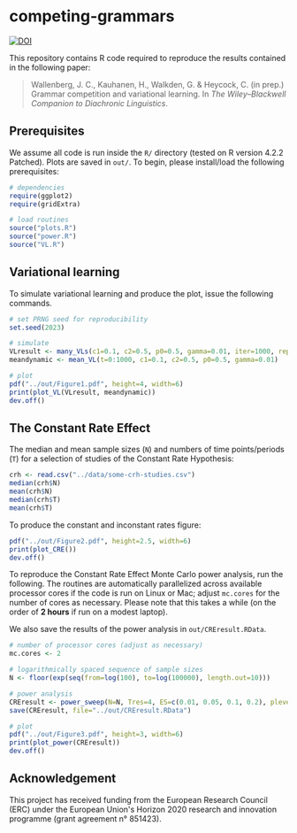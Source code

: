 # competing-grammars

[![DOI](https://zenodo.org/badge/693166610.svg)](https://zenodo.org/badge/latestdoi/693166610)

This repository contains R code required to reproduce the results contained in the following paper:

> Wallenberg, J. C., Kauhanen, H., Walkden, G. & Heycock, C. (in prep.) Grammar competition and variational learning. In *The Wiley–Blackwell Companion to Diachronic Linguistics*.


## Prerequisites

We assume all code is run inside the `R/` directory (tested on R version 4.2.2 Patched). Plots are saved in `out/`. To begin, please install/load the following prerequisites:

```r
# dependencies
require(ggplot2)
require(gridExtra)

# load routines
source("plots.R")
source("power.R")
source("VL.R")
```

## Variational learning

To simulate variational learning and produce the plot, issue the following commands.

```r
# set PRNG seed for reproducibility
set.seed(2023)

# simulate
VLresult <- many_VLs(c1=0.1, c2=0.5, p0=0.5, gamma=0.01, iter=1000, reps=5)
meandynamic <- mean_VL(t=0:1000, c1=0.1, c2=0.5, p0=0.5, gamma=0.01)

# plot
pdf("../out/Figure1.pdf", height=4, width=6)
print(plot_VL(VLresult, meandynamic))
dev.off()
```


## The Constant Rate Effect

The median and mean sample sizes (`N`) and numbers of time points/periods (`T`) for a selection of studies of the Constant Rate Hypothesis:

```r
crh <- read.csv("../data/some-crh-studies.csv")
median(crh$N)
mean(crh$N)
median(crh$T)
mean(crh$T)
```

To produce the constant and inconstant rates figure:

```r
pdf("../out/Figure2.pdf", height=2.5, width=6)
print(plot_CRE())
dev.off()
```

To reproduce the Constant Rate Effect Monte Carlo power analysis, run the following. The routines are automatically parallelized across available processor cores if the code is run on Linux or Mac; adjust `mc.cores` for the number of cores as necessary. Please note that this takes a while (on the order of **2 hours** if run on a modest laptop).

We also save the results of the power analysis in `out/CREresult.RData`.

```r
# number of processor cores (adjust as necessary)
mc.cores <- 2

# logarithmically spaced sequence of sample sizes
N <- floor(exp(seq(from=log(100), to=log(100000), length.out=10)))

# power analysis
CREresult <- power_sweep(N=N, Tres=4, ES=c(0.01, 0.05, 0.1, 0.2), plevel=0.05, reps=1000, mc.cores=mc.cores)
save(CREresult, file="../out/CREresult.RData")

# plot
pdf("../out/Figure3.pdf", height=3, width=6)
print(plot_power(CREresult))
dev.off()
```


## Acknowledgement

This project has received funding from the European Research Council (ERC) under the European Union's Horizon 2020 research and innovation programme (grant agreement n° 851423).
